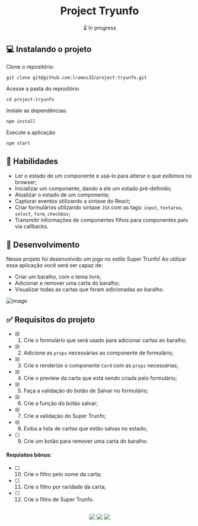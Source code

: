 <h1 align="center">Project Tryunfo</h1>

<p align="center">⏳ In progress</p>

## 💻 Instalando o projeto

Clone o repositório:

```
git clone git@github.com:lramos33/project-tryunfo.git
```

Acesse a pasta do repositório

```
cd project-tryunfo
```

Instale as dependências:
```
npm install
```

Execute a aplicação
```
npm start
```

## 🚀 Habilidades

- Ler o estado de um componente e usá-lo para alterar o que exibimos no browser;
- Inicializar um componente, dando a ele um estado pré-definido;
- Atualizar o estado de um componente;
- Capturar eventos utilizando a sintaxe do React;
- Criar formulários utilizando sintaxe `JSX` com as tags: `input`, `textarea`, `select`, `form`, `checkbox`;
- Transmitir informações de componentes filhos para componentes pais via callbacks.

## 🔧 Desenvolvimento

Nesse projeto foi desenvolvido um jogo no estilo Super Trunfo! Ao utilizar essa aplicação você será ser capaz de:

- Criar um baralho, com o tema livre;
- Adicionar e remover uma carta do baralho;
- Visualizar todas as cartas que foram adicionadas ao baralho.

![image]()

## ✅ Requisitos do projeto

- [x] 1. Crie o formulário que será usado para adicionar cartas ao baralho;
- [x] 2. Adicione as `props` necessárias ao componente de formulário;
- [x] 3. Crie e renderize o componente `Card` com as `props` necessárias;
- [x] 4. Crie o preview da carta que está sendo criada pelo formulário;
- [x] 5. Faça a validação do botão de Salvar no formulário;
- [x] 6. Crie a função do botão salvar;
- [x] 7. Crie a validação do Super Trunfo;
- [x] 8. Exiba a lista de cartas que estão salvas no estado;
- [ ] 9. Crie um botão para remover uma carta do baralho.

#### Requisitos bônus:

- [ ] 10. Crie o filtro pelo nome da carta;
- [ ] 11. Crie o filtro por raridade da carta;
- [ ] 12. Crie o filtro de Super Trunfo.

##

<div align="center">
  <img src="https://shields.io/github/repo-size/lramos33/project-tryunfo">
  <img src="https://shields.io/github/languages/top/lramos33/project-tryunfo">
  <img src="https://shields.io/github/last-commit/lramos33/project-tryunfo">
</div>

